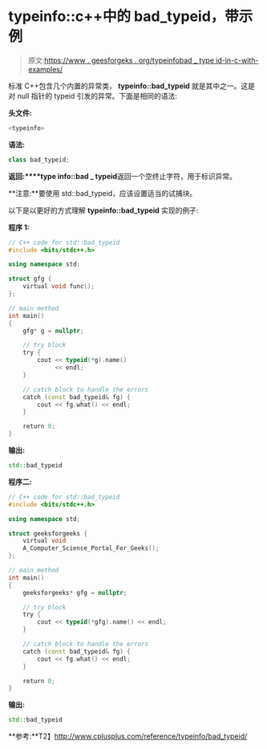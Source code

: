 # typeinfo::c++中的 bad_typeid，带示例

> 原文:[https://www . geesforgeks . org/typeinfobad _ type id-in-c-with-examples/](https://www.geeksforgeeks.org/typeinfobad_typeid-in-c-with-examples/)

标准 C++包含几个内置的异常类， **typeinfo::bad_typeid** 就是其中之一。这是对 null 指针的 typeid 引发的异常。下面是相同的语法:

**头文件:**

```cpp
<typeinfo>

```

**语法:**

```cpp
class bad_typeid;

```

**返回:****type info::bad _ typeid**返回一个空终止字符，用于标识异常。

**注意:**要使用 std::bad_typeid，应该设置适当的试捕块。

以下是以更好的方式理解 **typeinfo::bad_typeid** 实现的例子:

**程序 1:**

```cpp
// C++ code for std::bad_typeid
#include <bits/stdc++.h>

using namespace std;

struct gfg {
    virtual void func();
};

// main method
int main()
{
    gfg* g = nullptr;

    // try block
    try {
        cout << typeid(*g).name()
             << endl;
    }

    // catch block to handle the errors
    catch (const bad_typeid& fg) {
        cout << fg.what() << endl;
    }

    return 0;
}
```

**输出:**

```cpp
std::bad_typeid

```

**程序二:**

```cpp
// C++ code for std::bad_typeid
#include <bits/stdc++.h>

using namespace std;

struct geeksforgeeks {
    virtual void
    A_Computer_Science_Portal_For_Geeks();
};

// main method
int main()
{
    geeksforgeeks* gfg = nullptr;

    // try block
    try {
        cout << typeid(*gfg).name() << endl;
    }

    // catch block to handle the errors
    catch (const bad_typeid& fg) {
        cout << fg.what() << endl;
    }

    return 0;
}
```

**输出:**

```cpp
std::bad_typeid

```

**参考:**T2】http://www.cplusplus.com/reference/typeinfo/bad_typeid/